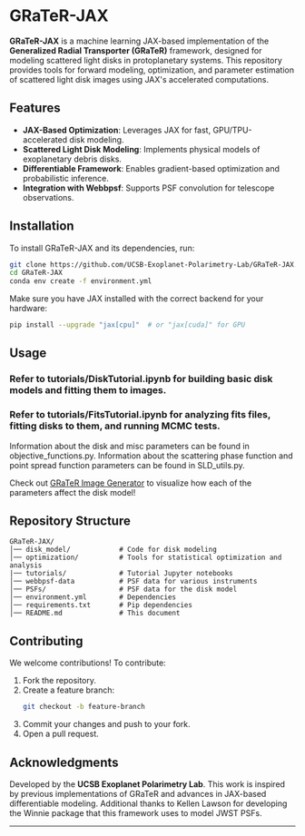 # GRaTeR-JAX

**GRaTeR-JAX** is a machine learning JAX-based implementation of the **Generalized Radial Transporter (GRaTeR)** framework, designed for modeling scattered light disks in protoplanetary systems. This repository provides tools for forward modeling, optimization, and parameter estimation of scattered light disk images using JAX's accelerated computations.

## Features

- **JAX-Based Optimization**: Leverages JAX for fast, GPU/TPU-accelerated disk modeling.
- **Scattered Light Disk Modeling**: Implements physical models of exoplanetary debris disks.
- **Differentiable Framework**: Enables gradient-based optimization and probabilistic inference.
- **Integration with Webbpsf**: Supports PSF convolution for telescope observations.

## Installation

To install GRaTeR-JAX and its dependencies, run:

```sh
git clone https://github.com/UCSB-Exoplanet-Polarimetry-Lab/GRaTeR-JAX.git
cd GRaTeR-JAX
conda env create -f environment.yml
```

Make sure you have JAX installed with the correct backend for your hardware:

```sh
pip install --upgrade "jax[cpu]"  # or "jax[cuda]" for GPU
```

## Usage

### Refer to tutorials/DiskTutorial.ipynb for building basic disk models and fitting them to images.
### Refer to tutorials/FitsTutorial.ipynb for analyzing fits files, fitting disks to them, and running MCMC tests.

Information about the disk and misc parameters can be found in objective_functions.py. Information about the
scattering phase function and point spread function parameters can be found in SLD_utils.py.

Check out [GRaTeR Image Generator](scattered-light-disks.vercel.app) to visualize how each of the parameters affect the disk model!

## Repository Structure

```
GRaTeR-JAX/
│── disk_model/            # Code for disk modeling
│── optimization/          # Tools for statistical optimization and analysis
|── tutorials/             # Tutorial Jupyter notebooks
│── webbpsf-data           # PSF data for various instruments
│── PSFs/                  # PSF data for the disk model
│── environment.yml        # Dependencies
│── requirements.txt       # Pip dependencies
│── README.md              # This document
```

## Contributing

We welcome contributions! To contribute:

1. Fork the repository.
2. Create a feature branch:
   ```sh
   git checkout -b feature-branch
   ```
3. Commit your changes and push to your fork.
4. Open a pull request.

## Acknowledgments

Developed by the **UCSB Exoplanet Polarimetry Lab**. This work is inspired by previous implementations of GRaTeR and advances in JAX-based differentiable modeling. Additional thanks to Kellen Lawson for developing the Winnie package that this framework uses to model JWST PSFs.

---
